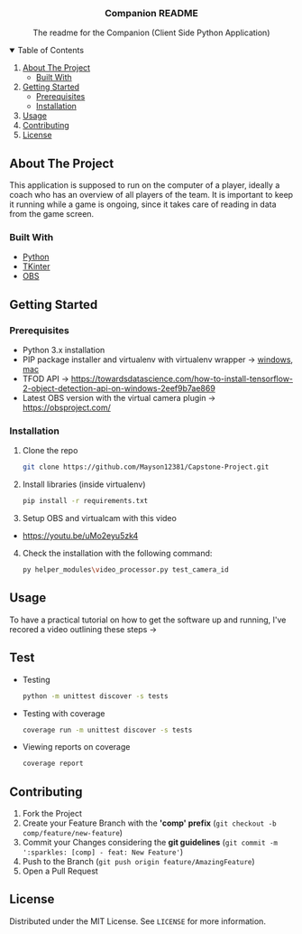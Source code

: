 <!-- PROJECT LOGO -->
<br />
<p align="center">
  <h3 align="center">Companion README</h3>

  <p align="center">
    The readme for the Companion (Client Side Python Application)
  </p>
</p>



<!-- TABLE OF CONTENTS -->
<details open="open">
  <summary>Table of Contents</summary>
  <ol>
    <li>
      <a href="#about-the-project">About The Project</a>
      <ul>
        <li><a href="#built-with">Built With</a></li>
      </ul>
    </li>
    <li>
      <a href="#getting-started">Getting Started</a>
      <ul>
        <li><a href="#prerequisites">Prerequisites</a></li>
        <li><a href="#installation">Installation</a></li>
      </ul>
    </li>
    <li><a href="#usage">Usage</a></li>
    <li><a href="#contributing">Contributing</a></li>
    <li><a href="#license">License</a></li>
  </ol>
</details>



<!-- ABOUT THE PROJECT -->
## About The Project

This application is supposed to run on the computer of a player, ideally a coach who has an overview of all players of the team.
It is important to keep it running while a game is ongoing, since it takes care of reading in data from the game screen.

### Built With

* [Python](https://www.python.org/)
* [TKinter](https://docs.python.org/3/library/tkinter.html)
* [OBS](https://obsproject.com/)



<!-- GETTING STARTED -->
## Getting Started

### Prerequisites

* Python 3.x installation
* PIP package installer and virtualenv with virtualenv wrapper -> [windows](https://www.liquidweb.com/kb/how-to-setup-a-python-virtual-environment-on-windows-10/), [mac](https://medium.com/@viviennediegoencarnacion/managing-python-virtual-environments-on-mac-using-pyenv-5fdd34951fcd)
* TFOD API -> https://towardsdatascience.com/how-to-install-tensorflow-2-object-detection-api-on-windows-2eef9b7ae869
* Latest OBS version with the virtual camera plugin -> https://obsproject.com/

### Installation

1. Clone the repo
   ```sh
   git clone https://github.com/Mayson12381/Capstone-Project.git
   ```
2. Install libraries (inside virtualenv)
   ```sh
   pip install -r requirements.txt
   ```
3. Setup OBS and virtualcam with this video

* https://youtu.be/uMo2eyu5zk4

4. Check the installation with the following command:
   ```sh
   py helper_modules\video_processor.py test_camera_id
   ```



<!-- USAGE EXAMPLES -->
## Usage

To have a practical tutorial on how to get the software up and running, I've recored a video outlining these steps ->



<!-- TEST EXAMPLES -->
## Test

- Testing
   ```sh
   python -m unittest discover -s tests
   ```

- Testing with coverage
   ```sh
   coverage run -m unittest discover -s tests
   ```

- Viewing reports on coverage
   ```sh
   coverage report
   ```



<!-- CONTRIBUTING -->
## Contributing

1. Fork the Project
2. Create your Feature Branch with the **'comp' prefix** (`git checkout -b comp/feature/new-feature`)
3. Commit your Changes considering the **git guidelines** (`git commit -m ':sparkles: [comp] - feat: New Feature'`)
4. Push to the Branch (`git push origin feature/AmazingFeature`)
5. Open a Pull Request



<!-- LICENSE -->
## License

Distributed under the MIT License. See `LICENSE` for more information.
